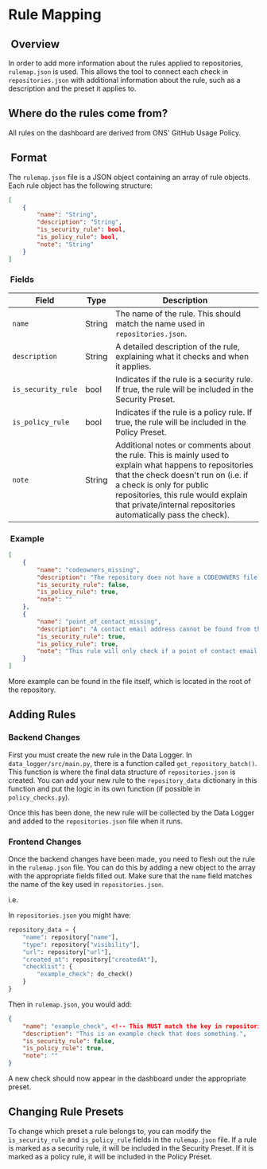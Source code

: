 # Rule Mapping

##  Overview

In order to add more information about the rules applied to repositories, `rulemap.json` is used. This allows the tool to connect each check in `repositories.json` with additional information about the rule, such as a description and the preset it applies to.

## Where do the rules come from?

All rules on the dashboard are derived from ONS' GitHub Usage Policy.

##  Format

The `rulemap.json` file is a JSON object containing an array of rule objects. Each rule object has the following structure:

```json
[
    {
        "name": "String",
        "description": "String",
        "is_security_rule": bool,
        "is_policy_rule": bool,
        "note": "String"
    }
]
```

###  Fields

| Field | Type | Description |
|-------|------|-------------|
| `name` | String | The name of the rule. This should match the name used in `repositories.json`. |
| `description` | String | A detailed description of the rule, explaining what it checks and when it applies. |
| `is_security_rule` | bool | Indicates if the rule is a security rule. If true, the rule will be included in the Security Preset. |
| `is_policy_rule` | bool | Indicates if the rule is a policy rule. If true, the rule will be included in the Policy Preset. |
| `note` | String | Additional notes or comments about the rule. This is mainly used to explain what happens to repositories that the check doesn't run on (i.e. if a check is only for public repositories, this rule would explain that private/internal repositories automatically pass the check). |

###  Example

```json
[
    {
        "name": "codeowners_missing",
        "description": "The repository does not have a CODEOWNERS file.",
        "is_security_rule": false,
        "is_policy_rule": true,
        "note": ""
    },
    {
        "name": "point_of_contact_missing",
        "description": "A contact email address cannot be found from the CODEOWNERS file.",
        "is_security_rule": true,
        "is_policy_rule": true,
        "note": "This rule will only check if a point of contact email address can be found from the CODEOWNERS file. If the CODEOWNERS file is missing, this rule will not be triggered and be marked as compliant."
    }
]
```

More example can be found in the file itself, which is located in the root of the repository.

## Adding Rules

### Backend Changes

First you must create the new rule in the Data Logger. In `data_logger/src/main.py`, there is a function called `get_repository_batch()`. This function is where the final data structure of `repositories.json` is created. You can add your new rule to the `repository_data` dictionary in this function and put the logic in its own function (if possible in `policy_checks.py`).

Once this has been done, the new rule will be collected by the Data Logger and added to the `repositories.json` file when it runs.

### Frontend Changes

Once the backend changes have been made, you need to flesh out the rule in the `rulemap.json` file. You can do this by adding a new object to the array with the appropriate fields filled out. Make sure that the `name` field matches the name of the key used in `repositories.json`.

i.e.

In `repositories.json` you might have:

```python
repository_data = {
    "name": repository["name"],
    "type": repository["visibility"],
    "url": repository["url"],
    "created_at": repository["createdAt"],
    "checklist": {
        "example_check": do_check()
    }
}
```

Then in `rulemap.json`, you would add:

```json
{
    "name": "example_check", <!-- This MUST match the key in repositories.json -->
    "description": "This is an example check that does something.",
    "is_security_rule": false,
    "is_policy_rule": true,
    "note": ""
}
```

A new check should now appear in the dashboard under the appropriate preset.

## Changing Rule Presets

To change which preset a rule belongs to, you can modify the `is_security_rule` and `is_policy_rule` fields in the `rulemap.json` file. If a rule is marked as a security rule, it will be included in the Security Preset. If it is marked as a policy rule, it will be included in the Policy Preset.

